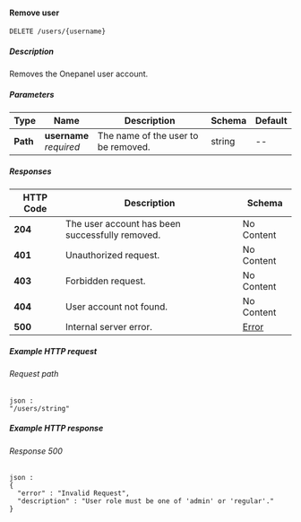 
<a name="delete_users_username"></a>
#### Remove user
```
DELETE /users/{username}
```


##### Description
Removes the Onepanel user account.


##### Parameters

|Type|Name|Description|Schema|Default|
|---|---|---|---|---|
|**Path**|**username**  <br>*required*|The name of the user to be removed.|string|--|


##### Responses

|HTTP Code|Description|Schema|
|---|---|---|
|**204**|The user account has been successfully removed.|No Content|
|**401**|Unauthorized request.|No Content|
|**403**|Forbidden request.|No Content|
|**404**|User account not found.|No Content|
|**500**|Internal server error.|[Error](../definitions/Error.md#error)|


##### Example HTTP request

###### Request path
```
json :
"/users/string"
```


##### Example HTTP response

###### Response 500
```
json :
{
  "error" : "Invalid Request",
  "description" : "User role must be one of 'admin' or 'regular'."
}
```



